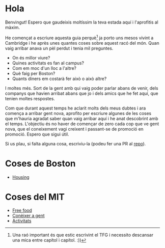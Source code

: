 # Hola
Benvingut!
Espero que gaudeixis moltíssim la teva estada aquí i l'aprofitis al màxim.

He començat a escriure aquesta guia perquè[^1] ja porto uns mesos vivint a Cambridge i he après unes quantes coses sobre aquest racó del món.
Quan vaig arribar anava un pèl perdut i tenia mil preguntes.
* On és millor viure?
* Quines activitats es fan al campus?
* Com em moc d'un lloc a l'altre?
* Què faig per Boston?
* Quants diners em costarà fer això o això altre?

[^1]: Una raó important és que estic escrivint el TFG i necessito descansar una mica entre capítol i capítol. :))

I moltes més.
Sort de la gent amb qui vaig poder parlar abans de venir, dels companys que havien arribat abans que jo i dels amics que he fet aquí, que tenien moltes respostes.

Com que durant aquest temps he aclarit molts dels meus dubtes i ara comença a arribar gent nova, aprofito per escriure algunes de les coses que m'hauria agradat saber quan vaig arribar aquí i he anat descobrint amb el temps.
L'objectiu és no haver de començar de zero cada cop que ve gent nova, que el coneixement vagi creixent i passant-se de promoció en promoció.
Espero que sigui útil.

Si us plau, si falta alguna cosa, escriviu-la (podeu fer una PR al [repo](https://github.com/pepborrell/cfisos-mit)).

# Coses de Boston
* [Housing](./pagines/boston/housing.md)

# Coses del MIT
* [Free food](./pagines/mit/free-food.md)
* [Conèixer a gent](./pagines/mit/coneixer.md)
* [Activitats](./pagines/mit/activitats.md)